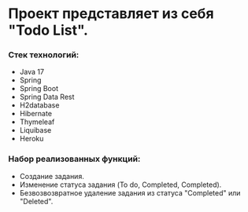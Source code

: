 # Проект представляет из себя "Todo List".

### Стек технологий:

- Java 17
- Spring
- Spring Boot
- Spring Data Rest
- H2database
- Hibernate
- Thymeleaf
- Liquibase
- Heroku

### Набор реализованных функций:

- Создание задания.
- Изменение статуса задания (To do, Completed, Completed).
- Безвозвозвратное удаление задания из статуса "Completed" или "Deleted".
